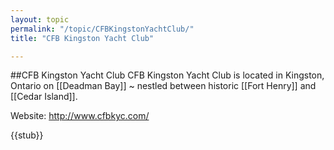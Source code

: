 ```yaml
---
layout: topic
permalink: "/topic/CFBKingstonYachtClub/"
title: "CFB Kingston Yacht Club"

---
```


##CFB Kingston Yacht Club
CFB Kingston Yacht Club is located in Kingston, Ontario on [[Deadman Bay]] ~ nestled between historic [[Fort Henry]] and [[Cedar Island]].

Website: http://www.cfbkyc.com/

<googlemapdata>
<size width="600px" height="400px" />
<centerpt lat="44.232101" lng="-76.459351" zoom="14" />
<controls>
  <control name="GSmallMapControl" />
  <control name="GMapTypeControl"  />
</controls>
<markers list="1">
  <marker label="CFB Kingston Yacht Club" />
</markers>
</googlemapdata>

{{stub}}

